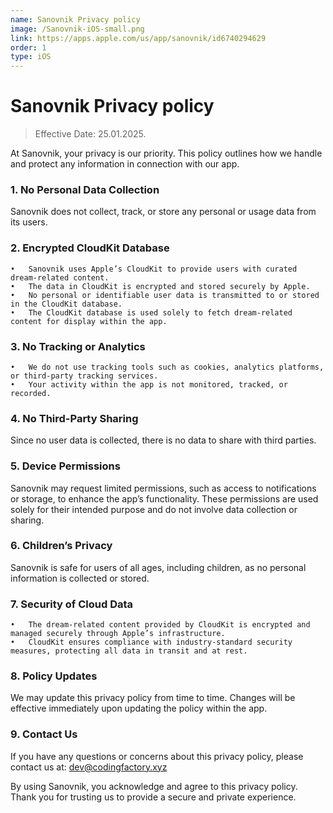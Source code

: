 ```yaml
---
name: Sanovnik Privacy policy
image: /Sanovnik-iOS-small.png
link: https://apps.apple.com/us/app/sanovnik/id6740294629
order: 1
type: iOS
---
```


# Sanovnik Privacy policy

> Effective Date: 25.01.2025.

At Sanovnik, your privacy is our priority. This policy outlines how we handle and protect any information in connection with our app.

### 1. No Personal Data Collection

Sanovnik does not collect, track, or store any personal or usage data from its users.

### 2. Encrypted CloudKit Database
	•	Sanovnik uses Apple’s CloudKit to provide users with curated dream-related content.
	•	The data in CloudKit is encrypted and stored securely by Apple.
	•	No personal or identifiable user data is transmitted to or stored in the CloudKit database.
	•	The CloudKit database is used solely to fetch dream-related content for display within the app.

### 3. No Tracking or Analytics
	•	We do not use tracking tools such as cookies, analytics platforms, or third-party tracking services.
	•	Your activity within the app is not monitored, tracked, or recorded.

### 4. No Third-Party Sharing

Since no user data is collected, there is no data to share with third parties.

### 5. Device Permissions

Sanovnik may request limited permissions, such as access to notifications or storage, to enhance the app’s functionality. These permissions are used solely for their intended purpose and do not involve data collection or sharing.

### 6. Children’s Privacy

Sanovnik is safe for users of all ages, including children, as no personal information is collected or stored.

### 7. Security of Cloud Data
	•	The dream-related content provided by CloudKit is encrypted and managed securely through Apple’s infrastructure.
	•	CloudKit ensures compliance with industry-standard security measures, protecting all data in transit and at rest.

### 8. Policy Updates

We may update this privacy policy from time to time. Changes will be effective immediately upon updating the policy within the app.

### 9. Contact Us

If you have any questions or concerns about this privacy policy, please contact us at:
[dev@codingfactory.xyz](mailto:dev@codingfactory.xyz)

By using Sanovnik, you acknowledge and agree to this privacy policy. Thank you for trusting us to provide a secure and private experience.